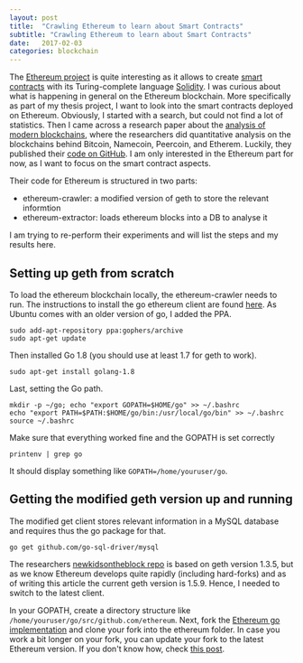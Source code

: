 ```yaml
---
layout: post
title:  "Crawling Ethereum to learn about Smart Contracts"
subtitle: "Crawling Ethereum to learn about Smart Contracts"
date:   2017-02-03
categories: blockchain
---
```

The [Ethereum project](www.ethereum.org) is quite interesting as it allows to create [smart contracts](https://solidity.readthedocs.io/en/develop/introduction-to-smart-contracts.html) with its Turing-complete language [Solidity](https://solidity.readthedocs.io/en/develop/). I was curious about what is happening in general on the Ethereum blockchain. More specifically as part of my thesis project, I want to look into the smart contracts deployed on Ethereum. Obviously, I started with a search, but could not find a lot of statistics. Then I came across a research paper about the [analysis of modern blockchains](https://arxiv.org/abs/1606.06530), where the researchers did quantitative analysis on the blockchains behind Bitcoin, Namecoin, Peercoin, and Etherem. Luckily, they published their [code on GitHub](https://github.com/modernblockchains/newkidsontheblock). I am only interested in the Ethereum part for now, as I want to focus on the smart contract aspects.

Their code for Ethereum is structured in two parts:
- ethereum-crawler: a modified version of geth to store the relevant informtion
- ethereum-extractor: loads ethereum blocks into a DB to analyse it

I am trying to re-perform their experiments and will list the steps and my results here.

## Setting up geth from scratch
To load the ethereum blockchain locally, the ethereum-crawler needs to run. The instructions to install the go ethereum client are found [here](https://github.com/ethereum/go-ethereum/wiki/Developers'-Guide). As Ubuntu comes with an older version of go, I added the PPA.

```
sudo add-apt-repository ppa:gophers/archive
sudo apt-get update
```

Then installed Go 1.8 (you should use at least 1.7 for geth to work).

```
sudo apt-get install golang-1.8
```

Last, setting the Go path.

```
mkdir -p ~/go; echo "export GOPATH=$HOME/go" >> ~/.bashrc
echo "export PATH=$PATH:$HOME/go/bin:/usr/local/go/bin" >> ~/.bashrc
source ~/.bashrc
```

Make sure that everything worked fine and the GOPATH is set correctly

```
printenv | grep go
```

It should display something like ``GOPATH=/home/youruser/go``.

## Getting the modified geth version up and running
The modified get client stores relevant information in a MySQL database and requires thus the go package for that.

```
go get github.com/go-sql-driver/mysql
```

The researchers [newkidsontheblock repo](https://github.com/modernblockchains/newkidsontheblock) is based on geth version 1.3.5, but as we know Ethereum develops quite rapidly (including hard-forks) and as of writing this article the current geth version is 1.5.9. Hence, I needed to switch to the latest client.

In your GOPATH, create a directory structure like ``/home/youruser/go/src/github.com/ethereum``.
Next, fork the [Ethereum go implementation](https://github.com/ethereum/go-ethereum) and clone your fork into the ethereum folder. In case you work a bit longer on your fork, you can update your fork to the latest Ethereum version. If you don't know how, check [this post](http://stackoverflow.com/questions/7244321/how-do-i-update-a-github-forked-repository).
